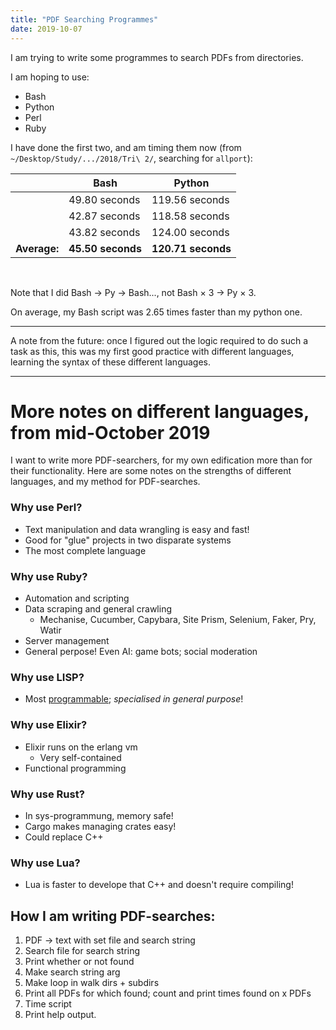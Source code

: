```yaml
---
title: "PDF Searching Programmes"
date: 2019-10-07
---
```


I am trying to write some programmes to search PDFs from directories.

I am hoping to use:
  - Bash
  - Python
  - Perl
  - Ruby

I have done the first two, and am timing them now (from `~/Desktop/Study/.../2018/Tri\ 2/`, searching for `allport`):

|| Bash | Python 
--- | --- | ---
|| 49.80 seconds | 119.56 seconds
|| 42.87 seconds | 118.58 seconds
|| 43.82 seconds | 124.00 seconds
**Average:** | **45.50 seconds** | **120.71 seconds**

&nbsp;

Note that I did Bash &rarr; Py &rarr; Bash..., not Bash &times; 3 &rarr; Py &times; 3.

On average, my Bash script was 2.65 times faster than my python one.

---

A note from the future: once I figured out the logic required to do such a task as this, this was my first good practice with different languages, learning the syntax of these different languages.

---

# More notes on different languages, from mid-October 2019

I want to write more PDF-searchers, for my own edification more than for their functionality.  Here are some notes on the strengths of different languages, and my method for PDF-searches.

### Why use Perl?
  - Text manipulation and data wrangling is easy and fast!
  - Good for "glue" projects in two disparate systems
  - The most complete language

### Why use Ruby?
  - Automation and scripting
  - Data scraping and general crawling
    - Mechanise, Cucumber, Capybara, Site Prism, Selenium, Faker, Pry, Watir
  - Server management
  - General perpose!  Even AI: game bots; social moderation

### Why use LISP?
  - Most <u>programmable</u>; <i>specialised in general purpose</i>!

### Why use Elixir?
  - Elixir runs on the erlang vm
    - Very self-contained
  - Functional programming

### Why use Rust?
  - In sys-programmung, memory safe!
  - Cargo makes managing crates easy!
  - Could replace C++

### Why use Lua?
  - Lua is faster to develope that C++ and doesn't require compiling!

## How I am writing PDF-searches:
  1. PDF &rarr; text with set file and search string
  2. Search file for search string
  3. Print whether or not found
  4. Make search string arg
  5. Make loop in walk dirs + subdirs
  6. Print all PDFs for which found; count and print times found on x PDFs
  7. Time script
  8. Print help output.
